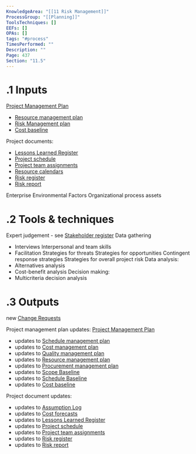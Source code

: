 ```yaml
---
KnowledgeArea: "[[11 Risk Management]]"
ProcessGroup: "[[Planning]]"
ToolsTechniques: []
EEFs: []
OPAs: []
tags: "#process"
TimesPerformed: ""
Description: ""
Page: 437
Section: "11.5"
---
```

# .1 Inputs

[Project Management Plan](Project%20Management%20Plan.md)
* [Resource management plan](Resource%20management%20plan.md)
* [Risk Management plan](Risk%20Management%20plan.md)
* [Cost baseline](Cost%20baseline.md)

Project documents:
* [Lessons Learned Register](Lessons%20Learned%20Register.md)
* [Project schedule](Project%20schedule.md)
* [Project team assignments](Project%20team%20assignments.md)
* [Resource calendars](Resource%20calendars.md)
* [Risk register](Risk%20register.md)
* [Risk report](Risk%20report.md)

Enterprise Environmental Factors
Organizational process assets

# .2 Tools & techniques
Expert judgement - see [Stakeholder register](Stakeholder%20register.md)
Data gathering
* Interviews
Interpersonal and team skills
* Facilitation
Strategies for threats
Strategies for opportunities
Contingent response strategies
Strategies for overall project risk
Data analysis:
* Alternatives analysis
* Cost-benefit analysis
Decision making:
* Multicriteria decision analysis

# .3 Outputs
new [Change Requests](Change%20Requests.md)

Project management plan updates: [Project Management Plan](Project%20Management%20Plan.md)
* updates to [Schedule management plan](Schedule%20management%20plan.md)
* updates to [Cost management plan](Cost%20management%20plan.md)
* updates to [Quality management plan](Quality%20management%20plan.md)
* updates to [Resource management plan](Resource%20management%20plan.md)
* updates to [Procurement management plan](Procurement%20management%20plan.md)
* updates to [Scope Baseline](Scope%20Baseline.md)
* updates to [Schedule Baseline](Schedule%20Baseline.md)
* updates to [Cost baseline](Cost%20baseline.md)

Project document updates:
* updates to [Assumption Log](Assumption%20Log.md)
* updates to [Cost forecasts](Cost%20forecasts.md)
* updates to [Lessons Learned Register](Lessons%20Learned%20Register.md)
* updates to [Project schedule](Project%20schedule.md)
* updates to [Project team assignments](Project%20team%20assignments.md)
* updates to [Risk register](Risk%20register.md)
* updates to [Risk report](Risk%20report.md)


